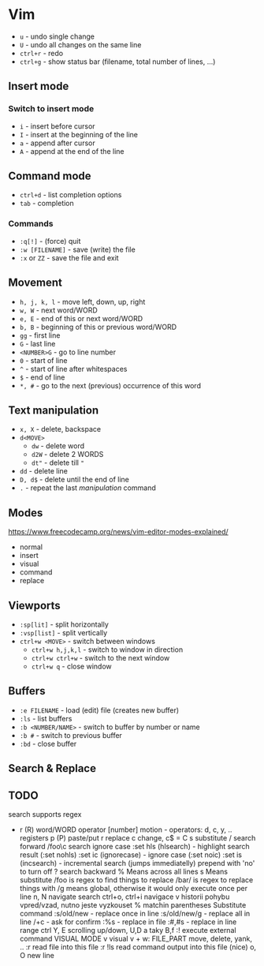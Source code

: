 # Vim

- `u` - undo single change
- `U` - undo all changes on the same line  
- `ctrl+r` - redo
- `ctrl+g` - show status bar (filename, total number of lines, ...)

## Insert mode

### Switch to insert mode
- `i` - insert before cursor
- `I` - insert at the beginning of the line 
- `a` - append after cursor
- `A` - append at the end of the line


## Command mode  
- `ctrl+d` - list completion options 
- `tab` - completion

### Commands
- `:q[!]` - (force) quit
- `:w [FILENAME]` - save (write) the file
- `:x` or `ZZ` - save the file and exit

## Movement
- `h, j, k, l`  - move left, down, up, right
- `w, W` - next word/WORD
- `e, E` - end of this or next word/WORD
- `b, B` - beginning of this or previous word/WORD
- `gg` - first line
- `G` - last line
- `<NUMBER>G` - go to line number
- `0` - start of line
- `^` - start of line after whitespaces
- `$` - end of line
- `*, #` - go to the next (previous) occurrence of this word

## Text manipulation
- `x, X` - delete, backspace
- `d<MOVE>`
    - `dw` - delete word
    - `d2W` - delete 2 WORDS
    - `dt"` - delete till `"`
- `dd` - delete line
- `D, d$` - delete until the end of line
- `.` - repeat the last _manipulation_ command


## Modes
https://www.freecodecamp.org/news/vim-editor-modes-explained/
- normal
- insert
- visual  
- command  
- replace

## Viewports
- `:sp[lit]` - split horizontally
- `:vsp[list]` - split vertically  
- `ctrl+w <MOVE>` - switch between windows
  - `ctrl+w h,j,k,l` - switch to window in direction
  - `ctrl+w ctrl+w` - switch to the next window
  - `ctrl+w q` - close window

## Buffers
- `:e FILENAME` - load (edit) file (creates new buffer)
- `:ls` - list buffers
- `:b <NUMBER/NAME>` - switch to buffer by number or name
- `:b #` - switch to previous buffer   
- `:bd` - close buffer

## Search & Replace

## 

TODO
---
search supports regex
- r (R)
word/WORD
operator [number] motion - operators: d, c, y, ..
registers
p (P) paste/put
r replace
c change, c$ = C
s substitute
/ search forward
/foo\c search ignore case
:set hls (hlsearch) - highlight search result (:set nohls)
:set ic (ignorecase) - ignore case (:set noic)
:set is (incsearch) - incremental search (jumps immediatelly)
prepend with 'no' to turn off
? search backward
  % Means across all lines
  s Means substitute
  /foo is regex to find things to replace
  /bar/ is regex to replace things with
  /g means global, otherwise it would only execute once per line
n, N navigate search
ctrl+o, ctrl+i navigace v historii pohybu vpred/vzad, nutno jeste vyzkouset
% matchin parentheses
Substitute command
:s/old/new - replace once in line
:s/old/new/g - replace all in line
/+c - ask for confirm
:%s - replace in file
:#,#s - replace in line range
ctrl Y, E scrolling up/down, U,D a taky B,f
:! execute external command
VISUAL MODE
v visual
v + w: FILE_PART
move, delete, yank, ..
:r read file into this file
:r !ls read command output into this file (nice)
o, O new line